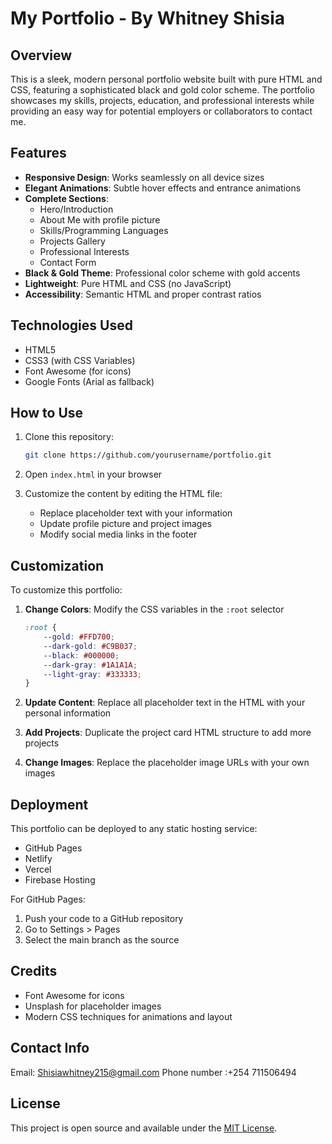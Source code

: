 # My Portfolio - By Whitney Shisia

## Overview

This is a sleek, modern personal portfolio website built with pure HTML and CSS, featuring a sophisticated black and gold color scheme. The portfolio showcases my skills, projects, education, and professional interests while providing an easy way for potential employers or collaborators to contact me.

## Features

- **Responsive Design**: Works seamlessly on all device sizes
- **Elegant Animations**: Subtle hover effects and entrance animations
- **Complete Sections**:
  - Hero/Introduction
  - About Me with profile picture
  - Skills/Programming Languages
  - Projects Gallery
  - Professional Interests
  - Contact Form
- **Black & Gold Theme**: Professional color scheme with gold accents
- **Lightweight**: Pure HTML and CSS (no JavaScript)
- **Accessibility**: Semantic HTML and proper contrast ratios

## Technologies Used

- HTML5
- CSS3 (with CSS Variables)
- Font Awesome (for icons)
- Google Fonts (Arial as fallback)

## How to Use

1. Clone this repository:
   ```bash
   git clone https://github.com/yourusername/portfolio.git
   ```

2. Open `index.html` in your browser

3. Customize the content by editing the HTML file:
   - Replace placeholder text with your information
   - Update profile picture and project images
   - Modify social media links in the footer

## Customization

To customize this portfolio:

1. **Change Colors**: Modify the CSS variables in the `:root` selector
   ```css
   :root {
       --gold: #FFD700;
       --dark-gold: #C9B037;
       --black: #000000;
       --dark-gray: #1A1A1A;
       --light-gray: #333333;
   }
   ```

2. **Update Content**: Replace all placeholder text in the HTML with your personal information

3. **Add Projects**: Duplicate the project card HTML structure to add more projects

4. **Change Images**: Replace the placeholder image URLs with your own images

## Deployment

This portfolio can be deployed to any static hosting service:
- GitHub Pages
- Netlify
- Vercel
- Firebase Hosting

For GitHub Pages:
1. Push your code to a GitHub repository
2. Go to Settings > Pages
3. Select the main branch as the source

## Credits

- Font Awesome for icons
- Unsplash for placeholder images
- Modern CSS techniques for animations and layout
  
## Contact Info

Email: Shisiawhitney215@gmail.com
Phone number :+254 711506494

## License

This project is open source and available under the [MIT License](LICENSE).



